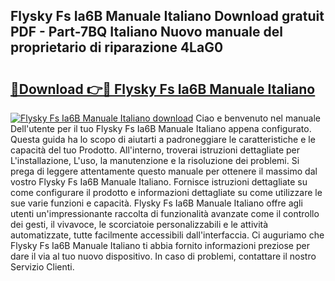 ## Flysky Fs Ia6B Manuale Italiano Download gratuit PDF - Part-7BQ Italiano Nuovo manuale del proprietario di riparazione 4LaG0

# <h2><a href="http://dfdrs36.blite.top/?on=Flysky+Fs+Ia6B+Manuale+Italiano">🔗Download 👉🔴 Flysky Fs Ia6B Manuale Italiano</a></h2>

[![Flysky Fs Ia6B Manuale Italiano download](https://i.imgur.com/lujVjoI.png)](http://dfdrs36.blite.top/?on=Flysky+Fs+Ia6B+Manuale+Italiano)
Ciao e benvenuto nel manuale Dell'utente per il tuo Flysky Fs Ia6B Manuale Italiano appena configurato. Questa guida ha lo scopo di aiutarti a padroneggiare le caratteristiche e le capacità del tuo Prodotto. All'interno, troverai istruzioni dettagliate per L'installazione, L'uso, la manutenzione e la risoluzione dei problemi. Si prega di leggere attentamente questo manuale per ottenere il massimo dal vostro Flysky Fs Ia6B Manuale Italiano. Fornisce istruzioni dettagliate su come configurare il prodotto e informazioni dettagliate su come utilizzare le sue varie funzioni e capacità. Flysky Fs Ia6B Manuale Italiano offre agli utenti un'impressionante raccolta di funzionalità avanzate come il controllo dei gesti, il vivavoce, le scorciatoie personalizzabili e le attività automatizzate, tutte facilmente accessibili dall'interfaccia. Ci auguriamo che Flysky Fs Ia6B Manuale Italiano ti abbia fornito informazioni preziose per dare il via al tuo nuovo dispositivo. In caso di problemi, contattare il nostro Servizio Clienti.
